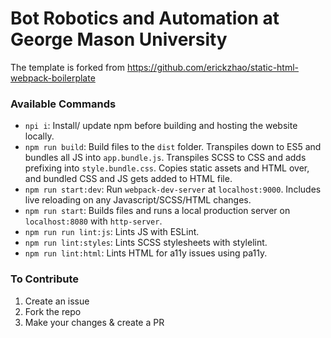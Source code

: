 # Bot Robotics and Automation at George Mason University

The template is forked from https://github.com/erickzhao/static-html-webpack-boilerplate

### Available Commands

- `npi i`: Install/ update npm before building and hosting the website locally.
- `npm run build`: Build files to the `dist` folder. Transpiles down to ES5 and bundles all JS into `app.bundle.js`. Transpiles SCSS to CSS and adds prefixing into `style.bundle.css`. Copies static assets and HTML over, and bundled CSS and JS gets added to HTML file.
- `npm run start:dev`: Run `webpack-dev-server` at `localhost:9000`. Includes live reloading on any Javascript/SCSS/HTML changes.
- `npm run start`: Builds files and runs a local production server on `localhost:8080` with `http-server`.
- `npm run run lint:js`: Lints JS with ESLint.
- `npm run lint:styles`: Lints SCSS stylesheets with stylelint.
- `npm run lint:html`: Lints HTML for a11y issues using pa11y.

### To Contribute

1. Create an issue
2. Fork the repo
3. Make your changes & create a PR
